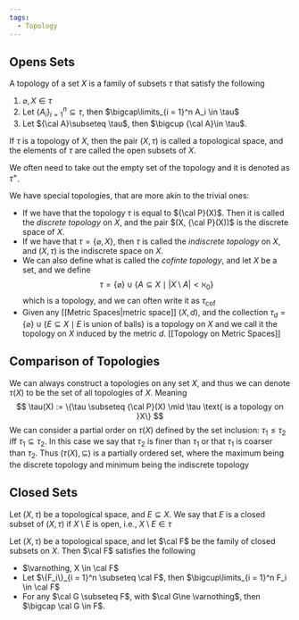 ```yaml
---
tags:
  - Topology
---
```

## Opens Sets
A topology of a set $X$ is a family of subsets $\tau$ that satisfy the following
1. $\varnothing, X \in \tau$ 
2. Let $\{A_i\}_{i = 1}^n \subseteq \tau$, then $\bigcap\limits_{i = 1}^n A_i \in \tau$ 
3. Let ${\cal A}\subseteq \tau$, then $\bigcup {\cal A}\in \tau$. 

If $\tau$ is a topology of $X$, then the pair $(X, \tau)$ is called a topological space, and the elements of $\tau$ are called the open subsets of $X$. 

We often need to take out the empty set of the topology and it is denoted as $\tau^+$. 

We have special topologies, that are more akin to the trivial ones:
- If we have that the topology $\tau$ is equal to ${\cal P}(X)$. Then it is called the *discrete topology* on $X$, and the pair $(X, {\cal P}(X))$ is the discrete space of $X$. 
- If we have that $\tau =\{\varnothing, X\}$, then $\tau$ is called the *indiscrete topology* on $X$, and $(X, \tau)$ is the indiscrete space on $X$.
- We can also define what is called the *cofinte topology*, and let $X$ be a set, and we define $$ \tau = \{\varnothing\} \cup \{A \subseteq X \mid |X\setminus A| <\aleph_0 \}$$ which is a topology, and we can often write it as $\tau_{\text{cof}}$ 
- Given any [[Metric Spaces|metric space]] $(X, d)$, and the collection $\tau_d = \{\varnothing\} \cup \{E \subseteq X \mid E \text{ is union of balls}\}$ is a topology on $X$ and we call it the topology on $X$ induced by the metric $d$. [[Topology on Metric Spaces]]

## Comparison of Topologies

We can always construct a topologies on any set $X$, and thus we can denote $\tau (X)$ to be the set of all topologies of $X$. Meaning
$$
\tau(X) := \{\tau \subseteq {\cal P}(X) \mid \tau \text{ is a topology on }X\}
$$
We can consider a partial order on $\tau(X)$ defined by the set inclusion:
$\tau_1 \le \tau_2$ iff $\tau_1 \subseteq \tau_2$. In this case we say that $\tau_2$ is finer than $\tau_1$ or that $\tau_1$ is coarser than $\tau_2$. Thus $(\tau(X), \subseteq)$ is a partially ordered set, where the maximum being the discrete topology and minimum being the indiscrete topology

## Closed Sets
Let $(X, \tau)$ be a topological space, and $E\subseteq X$. We say that $E$ is a closed subset of $(X, \tau)$ if $X\setminus E$ is open, i.e., $X\setminus E \in \tau$ 

Let $(X, \tau)$ be a topological space, and let $\cal F$ be the family of closed subsets on $X$. Then $\cal F$ satisfies the following
- $\varnothing, X \in \cal F$
- Let $\{F_i\}_{i = 1}^n \subseteq \cal F$, then $\bigcup\limits_{i = 1}^n F_i \in \cal F$
- For any $\cal G \subseteq F$, with $\cal G\ne \varnothing$, then $\bigcap \cal G \in F$. 